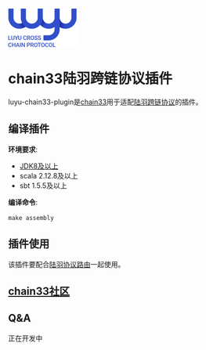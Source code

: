 ![](doc/img/logo_nor.svg)

# chain33陆羽跨链协议插件

luyu-chain33-plugin是[chain33](https://github.com/33cn)用于适配[陆羽跨链协议](https://gitee.com/luyu-community/luyu-cross-chain-protocol)的插件。

## 编译插件

**环境要求**:

- [JDK8及以上](https://www.oracle.com/java/technologies/javase-downloads.html)
- scala 2.12.8及以上
- sbt 1.5.5及以上

**编译命令**:

```shell
make assembly
```

## 插件使用

该插件要配合[陆羽协议路由](https://gitee.com/luyu-community/router)一起使用。

## [chain33社区](https://github.com/33cn/chain33)


## Q&A
正在开发中



